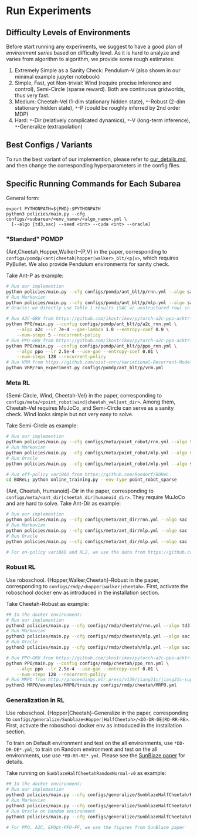 # Run Experiments

## Difficulty Levels of Environments

Before start running any experiments, we suggest to have a good plan of *environment series* based on difficulty level. As it is hard to analyze and varies from algorithm to algorithm, we provide some rough estimates:

1. Extremely Simple as a Sanity Check: Pendulum-V (also shown in our minimal example jupyter notebook)
2. Simple, Fast, yet Non-trivial: Wind (require precise inference and control), Semi-Circle (sparse reward). Both are continuous gridworlds, thus very fast.
3. Medium: Cheetah-Vel (1-dim stationary hidden state), `*`-Robust (2-dim stationary hidden state), `*`-P (could be roughly inferred by 2nd order MDP)
4. Hard: `*`-Dir (relatively complicated dynamics), `*`-V (long-term inference), `*`-Generalize (extrapolation)

## Best Configs / Variants
To run the best variant of our implemention, please refer to [our_details.md](our_details.md), and then change the corresponding hyperparameters in the config files.


## Specific Running Commands for Each Subarea
General form:
```
export PYTHONPATH=${PWD}:$PYTHONPATH
python3 policies/main.py --cfg configs/<subarea>/<env_name>/<algo_name>.yml \
  [--algo {td3,sac} --seed <int> --cuda <int> --oracle]
```

### "Standard" POMDP
{Ant,Cheetah,Hopper,Walker}-{P,V} in the paper, corresponding to `configs/pomdp/<ant|cheetah|hopper|walker>_blt/<p|v>`, which requires PyBullet. We also provide Pendulum environments for sanity check.

Take Ant-P as example:
```bash
# Run our implemention
python policies/main.py --cfg configs/pomdp/ant_blt/p/rnn.yml --algo sac
# Run Markovian
python policies/main.py --cfg configs/pomdp/ant_blt/p/mlp.yml --algo sac
# Oracle: we directly use Table 1 results (SAC w/ unstructured row) in https://arxiv.org/abs/2005.05719 as it is well-tuned

# Run A2C-GRU from https://github.com/ikostrikov/pytorch-a2c-ppo-acktr-gail
python PPO/main.py --config configs/pomdp/ant_blt/p/a2c_rnn.yml \
    --algo a2c --lr 7e-4 --gae-lambda 1.0 --entropy-coef 0.0 \
    --num-steps 5 --recurrent-policy
# Run PPO-GRU from https://github.com/ikostrikov/pytorch-a2c-ppo-acktr-gail
python PPO/main.py --config configs/pomdp/ant_blt/p/ppo_rnn.yml \
    --algo ppo --lr 2.5e-4 --use-gae --entropy-coef 0.01 \
    --num-steps 128 --recurrent-policy
# Run VRM from https://github.com/oist-cnru/Variational-Recurrent-Models
python VRM/run_experiment.py configs/pomdp/ant_blt/p/vrm.yml
``` 

### Meta RL 

{Semi-Circle, Wind, Cheetah-Vel} in the paper, corresponding to `configs/meta/<point_robot|wind|cheetah_vel|ant_dir>`. Among them, Cheetah-Vel requires MuJoCo, and Semi-Circle can serve as a sanity check. Wind looks simple but not very easy to solve.

Take Semi-Circle as example:
```bash
# Run our implemention
python policies/main.py --cfg configs/meta/point_robot/rnn.yml --algo td3
# Run Markovian
python policies/main.py --cfg configs/meta/point_robot/mlp.yml --algo sac
# Run Oracle
python policies/main.py --cfg configs/meta/point_robot/mlp.yml --algo sac --oracle

# Run off-policy variBAD from https://github.com/Rondorf/BOReL
cd BOReL; python online_training.py --env-type point_robot_sparse
```

{Ant, Cheetah, Humanoid}-Dir in the paper, corresponding to `configs/meta/<ant_dir|cheetah_dir|humanoid_dir>`. They require MuJoCo and are hard to solve.
Take Ant-Dir as example:
```bash
# Run our implemention
python policies/main.py --cfg configs/meta/ant_dir/rnn.yml --algo sac
# Run Markovian
python policies/main.py --cfg configs/meta/ant_dir/mlp.yml --algo sac
# Run Oracle
python policies/main.py --cfg configs/meta/ant_dir/mlp.yml --algo sac --oracle

# For on-policy variBAD and RL2, we use the data from https://github.com/lmzintgraf/varibad
```

### Robust RL
Use roboschool. {Hopper,Walker,Cheetah}-Robust in the paper, corresponding to `configs/rmdp/<hopper|walker|cheetah>`. First, activate the roboschool docker env as introduced in the installation section. 

Take Cheetah-Robust as example:
```bash
## In the docker environment:
# Run our implemention
python3 policies/main.py --cfg configs/rmdp/cheetah/rnn.yml --algo td3
# Run Markovian
python3 policies/main.py --cfg configs/rmdp/cheetah/mlp.yml --algo sac
# Run Oracle
python3 policies/main.py --cfg configs/rmdp/cheetah/mlp.yml --algo sac --oracle

# Run PPO-GRU from https://github.com/ikostrikov/pytorch-a2c-ppo-acktr-gail
python PPO/main.py --config configs/rmdp/cheetah/ppo_rnn.yml \
    --algo ppo --lr 2.5e-4 --use-gae --entropy-coef 0.01 \
    --num-steps 128 --recurrent-policy
# Run MRPO from http://proceedings.mlr.press/v139/jiang21c/jiang21c-supp.zip
python3 MRPO/examples/MRPO/train.py configs/rmdp/cheetah/MRPO.yml
```

### Generalization in RL
Use roboschool. {Hopper|Cheetah}-Generalize in the paper, corresponding to `configs/generalize/Sunblaze<Hopper|HalfCheetah>/<DD-DR-DE|RD-RR-RE>`. 
First, activate the roboschool docker env as introduced in the installation section. 

To train on Default environment and test on the all environments, use `*DD-DR-DE*.yml`; to train on Random environment and test on the all environments, use use `*RD-RR-RE*.yml`. Please see the [SunBlaze paper](https://arxiv.org/abs/1810.12282) for details. 

Take running on `SunblazeHalfCheetahRandomNormal-v0` as example:
```bash
## In the docker environment:
# Run our implemention
python3 policies/main.py --cfg configs/generalize/SunblazeHalfCheetah/RD-RR-RE/rnn.yml --algo td3
# Run Markovian
python3 policies/main.py --cfg configs/generalize/SunblazeHalfCheetah/RD-RR-RE/mlp.yml --algo sac
# Run Oracle on Random environment
python3 policies/main.py --cfg configs/generalize/SunblazeHalfCheetah/RD-RR-RE/mlp.yml --algo sac --oracle

# For PPO, A2C, EPOpt-PPO-FF, we use the figures from SunBlaze paper
```
